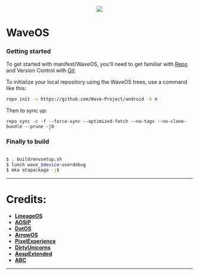 
<p align="center">
<img src="https://github.com/Wave-Project/android/blob/π/wave/wave.png" >
</p>

# WaveOS #

### Getting started ###
To get started with manifest/WaveOS, you'll need to get familiar with [Repo](https://source.android.com/source/using-repo.html) and Version Control with [Git](https://source.android.com/source/version-control.html).

To initialize your local repository using the WaveOS trees, use a command like this:

```bash
repo init -u https://github.com/Wave-Project/android -b π

```

Then to sync up:
```
repo sync -c -f --force-sync --optimized-fetch --no-tags --no-clone-bundle --prune -j8
```

### Finally to build ###

```bash

$ . build/envsetup.sh
$ lunch wave_$device-userdebug
$ mka otapackage -j$
```
-----------------------------------------------------------------------------
Credits:
=======
 * [**LineageOS**](https://github.com/LineageOS)
 * [**AOSiP**](https://github.com/AOSiP)
 * [**DotOS**](https://github.com/DotOS)
 * [**ArrowOS**](https://github.com/ArrowOS)
 * [**PixelExperience**](https://github.com/PixelExperience)
 * [**DirtyUnicorns**](https://github.com/dirtyunicorns)
 * [**AospExtended**](https://github.com/AospExtended)
 * [**ABC**](https://github.com/ezio84?tab=repositories)
-----------------------------------------------------------------------------

